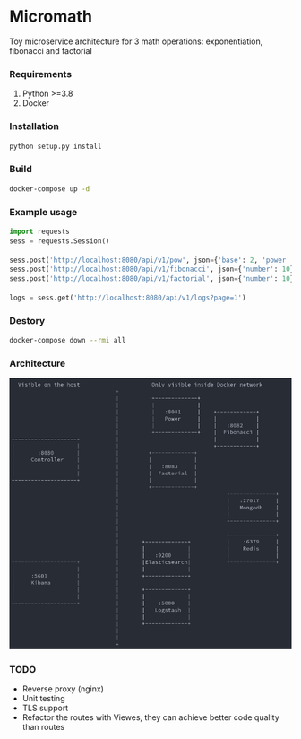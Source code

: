 # Micromath

Toy microservice architecture for 3 math operations: exponentiation, fibonacci and factorial

### Requirements
1. Python >=3.8
2. Docker

### Installation

```bash
python setup.py install
```

### Build

```bash
docker-compose up -d
```

### Example usage

```python
import requests
sess = requests.Session()

sess.post('http://localhost:8080/api/v1/pow', json={'base': 2, 'power': 3})
sess.post('http://localhost:8080/api/v1/fibonacci', json={'number': 10})
sess.post('http://localhost:8080/api/v1/factorial', json={'number': 10})

logs = sess.get('http://localhost:8080/api/v1/logs?page=1')
```


### Destory

```bash
docker-compose down --rmi all
```


### Architecture

<p align="center">
  <img src="docs/micromath_arch.png">
</p>


### TODO

* Reverse proxy (nginx)
* Unit testing
* TLS support
* Refactor the routes with Viewes, they can achieve better code quality than routes
